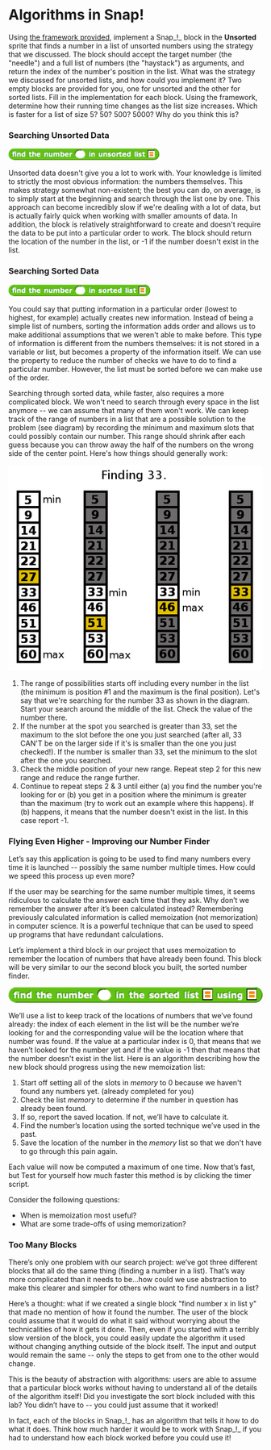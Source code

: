 # Algorithms in Snap!

 Using [the framework provided](http://snap.berkeley.edu/snapsource/snap.html#open:https://beautyjoy.github.io/bjc-r/cur/programming/algorithms/../../../prog/algorithms/algorithms-framework-new.xml), implement a Snap_!_ block in the **Unsorted** sprite that finds a number in a list of unsorted numbers using the strategy that we discussed. The block should accept the target number \(the "needle"\) and a full list of numbers \(the "haystack"\) as arguments, and return the index of the number's position in the list. What was the strategy we discussed for unsorted lists, and how could you implement it? Two empty blocks are provided for you, one for unsorted and the other for sorted lists. Fill in the implementation for each block. Using the framework, determine how their running time changes as the list size increases. Which is faster for a list of size 5? 50? 500? 5000? Why do you think this is?

### Searching Unsorted Data

![](../.gitbook/assets/image%20%28259%29.png)

Unsorted data doesn't give you a lot to work with. Your knowledge is limited to strictly the most obvious information: the numbers themselves. This makes strategy somewhat non-existent; the best you can do, on average, is to simply start at the beginning and search through the list one by one. This approach can become incredibly slow if we're dealing with a lot of data, but is actually fairly quick when working with smaller amounts of data. In addition, the block is relatively straightforward to create and doesn't require the data to be put into a particular order to work. The block should return the location of the number in the list, or -1 if the number doesn't exist in the list.

### Searching Sorted Data

![](../.gitbook/assets/image%20%28106%29.png)

You could say that putting information in a particular order \(lowest to highest, for example\) actually creates new information. Instead of being a simple list of numbers, sorting the information adds order and allows us to make additional assumptions that we weren't able to make before. This type of information is different from the numbers themselves: it is not stored in a variable or list, but becomes a property of the information itself. We can use the property to reduce the number of checks we have to do to find a particular number. However, the list must be sorted before we can make use of the order.

Searching through sorted data, while faster, also requires a more complicated block. We won't need to search through every space in the list anymore -- we can assume that many of them won't work. We can keep track of the range of numbers in a list that are a possible solution to the problem \(see diagram\) by recording the minimum and maximum slots that could possibly contain our number. This range should shrink after each guess because you can throw away the half of the numbers on the wrong side of the center point. Here's how things should generally work:

![](../.gitbook/assets/image%20%28151%29.png)

1. The range of possibilities starts off including every number in the list \(the minimum is position \#1 and the maximum is the final position\). Let's say that we're searching for the number 33 as shown in the diagram. Start your search around the middle of the list. Check the value of the number there.
2. If the number at the spot you searched is greater than 33, set the maximum to the slot before the one you just searched \(after all, 33 CAN'T be on the larger side if it's is smaller than the one you just checked!\). If the number is smaller than 33, set the minimum to the slot after the one you searched.
3. Check the middle position of your new range. Repeat step 2 for this new range and reduce the range further.
4. Continue to repeat steps 2 & 3 until either \(a\) you find the number you're looking for or \(b\) you get in a position where the minimum is greater than the maximum \(try to work out an example where this happens\). If \(b\) happens, it means that the number doesn't exist in the list. In this case report -1. 

### Flying Even Higher - Improving our Number Finder

Let’s say this application is going to be used to find many numbers every time it is launched -- possibly the same number multiple times. How could we speed this process up even more?  
  
If the user may be searching for the same number multiple times, it seems ridiculous to calculate the answer each time that they ask. Why don’t we remember the answer after it’s been calculated instead? Remembering previously calculated information is called memoization \(not memorization\) in computer science. It is a powerful technique that can be used to speed up programs that have redundant calculations.  
  
Let’s implement a third block in our project that uses memoization to remember the location of numbers that have already been found. This block will be very similar to our the second block you built, the sorted number finder.

![](../.gitbook/assets/image%20%28119%29.png)

We’ll use a list to keep track of the locations of numbers that we’ve found already: the index of each element in the list will be the number we’re looking for and the corresponding value will be the location where that number was found. If the value at a particular index is 0, that means that we haven’t looked for the number yet and if the value is -1 then that means that the number doesn't exist in the list. Here is an algorithm describing how the new block should progress using the new memoization list:

1. Start off setting all of the slots in _memory_ to 0 because we haven't found any numbers yet. \(already completed for you\)
2. Check the list _memory_ to determine if the number in question has already been found.
3. If so, report the saved location. If not, we’ll have to calculate it.
4. Find the number’s location using the sorted technique we’ve used in the past.
5. Save the location of the number in the _memory_ list so that we don't have to go through this pain again.

  
Each value will now be computed a maximum of one time. Now that’s fast, but Test for yourself how much faster this method is by clicking the timer script.  
  
Consider the following questions:

* When is memoization most useful?
* What are some trade-offs of using memorization?

### Too Many Blocks

There’s only one problem with our search project: we’ve got three different blocks that all do the same thing \(finding a number in a list\). That’s way more complicated than it needs to be...how could we use abstraction to make this clearer and simpler for others who want to find numbers in a list?

Here’s a thought: what if we created a single block "find number x in list y" that made no mention of how it found the number. The user of the block could assume that it would do what it said without worrying about the technicalities of how it gets it done. Then, even if you started with a terribly slow version of the block, you could easily update the algorithm it used without changing anything outside of the block itself. The input and output would remain the same -- only the steps to get from one to the other would change.

This is the beauty of abstraction with algorithms: users are able to assume that a particular block works without having to understand all of the details of the algorithm itself! Did you investigate the sort block included with this lab? You didn’t have to -- you could just assume that it worked!

In fact, each of the blocks in Snap_!_ has an algorithm that tells it how to do what it does. Think how much harder it would be to work with Snap_!_ if you had to understand how each block worked before you could use it!

